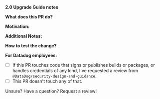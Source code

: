 <!--
Check out the
https://github.com/DataDog/dd-trace-rb/blob/master/docs/DevelopmentGuide.md
for guidance on how to set up your development environment,
run the test suite, write new integrations, and more.
-->

**2.0 Upgrade Guide notes**
<!--
(If this PR is for 1.x, please delete this section)
A public facing description that will go into the [upgrade guide](https://github.com/DataDog/dd-trace-rb/blob/master/docs/UpgradeGuide.md) for this change.
We already know what the PR does (from the PR title),
but users should know either:
* A migration path for this change. In other words, how to they continue using their application without behavior changes
in 2.0 (e.g. environment variable 'X' renamed to 'Y').
* That there's no alternative; we completely dropped support for this feature.
-->

**What does this PR do?**
<!-- A brief description of the change being made with this pull request. -->

**Motivation:**
<!-- What inspired you to submit this pull request? -->

**Additional Notes:**
<!-- Anything else we should know when reviewing? -->

**How to test the change?**
<!--
Describe here how the change can be validated.
You are strongly encouraged to provide automated tests for this PR (unit or integration).
If this change cannot be feasibly tested, please explain why,
unless the change does not modify code (e.g. only modifies docs, comments).
-->

**For Datadog employees:**
- [ ] If this PR touches code that signs or publishes builds or packages, or handles
credentials of any kind, I've requested a review from `@DataDog/security-design-and-guidance`.
- [ ] This PR doesn't touch any of that.

Unsure? Have a question? Request a review!
